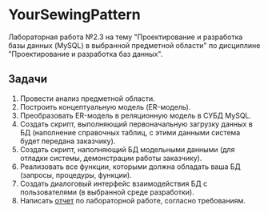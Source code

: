 # YourSewingPattern
Лабораторная работа №2.3 на тему "Проектирование и разработка базы данных (MySQL) в выбранной предметной области" по дисциплине "Проектирование и разработка баз данных".

## Задачи
1.	Провести анализ предметной области.
2.	Построить концептуальную модель (ER-модель).
3.	Преобразовать ER-модель в реляционную модель в СУБД MySQL.
4.	Создать скрипт, выполняющий первоначальную загрузку данных в БД (наполнение справочных таблиц, с этими данными система будет передана заказчику).
5.	Создать скрипт, наполняющий БД модельными данными (для отладки системы, демонстрации работы заказчику).
6.	Реализовать все функции, которыми должна обладать ваша БД (запросы, процедуры, функции).
7.	Создать диалоговый интерфейс взаимодействия БД с пользователями (в выбранной среде разработки).
8.	Написать [отчет](https://github.com/dariRusAG/YourSewingPattern/raw/master/DOC/Отчет.docx) по лабораторной работе, согласно требованиям.
